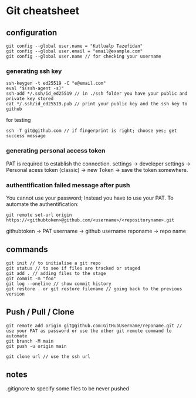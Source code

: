 # Git cheatsheet

## configuration
```
git config --global user.name = "Kutlualp Tazefidan"
git config --global user.email = "email@example.com"
git config --global user.name // for checking your username
````

### generating ssh key
```
ssh-keygen -t ed25519 -C "e@email.com"
eval "$(ssh-agent -s)"
ssh-add */.ssh/id_ed25519 // in ./ssh folder you have your public and private key stored
cat */.ssh/id_ed25519.pub // print your public key and the ssh key to github
```

for testing
```
ssh -T git@github.com // if fingerprint is right; choose yes; get success message

````
### generating personal access token
PAT is required to establish the connection.
settings -> develeper settings -> Personal acess token (classic) -> new Token -> save the token somewhere.

### authentification failed message after push
You cannot use your password; Instead you have to use your PAT.
To automate the authentification:
```
git remote set-url origin https://<githubtoken>@github.com/<username>/<repositoryname>.git
```
githubtoken -> PAT
username -> github username
reponame -> repo name

## commands

```
git init // to initialise a git repo
git status // to see if files are tracked or staged
git add . // adding files to the stage
git commit -m "foo"
git log --oneline // show commit history
git restore . or git restore filename // going back to the previous version 
```

## Push / Pull / Clone
```
git remote add origin git@github.com:GitHubUsername/reponame.git // use your PAT as password or use the other git remote command to automate
git branch -M main 
git push -u origin main

git clone url // use the ssh url
```
## notes

.gitignore to specify some files to be never pushed
